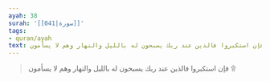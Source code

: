 ```yaml
---
ayah: 38
surah: '[[041|سورة]]'
tags:
- quran/ayah
text: فإن استكبروا فالذين عند ربك يسبحون له بالليل والنهار وهم لا يسأمون ۩
---
```

> فإن استكبروا فالذين عند ربك يسبحون له بالليل والنهار وهم لا يسأمون ۩
